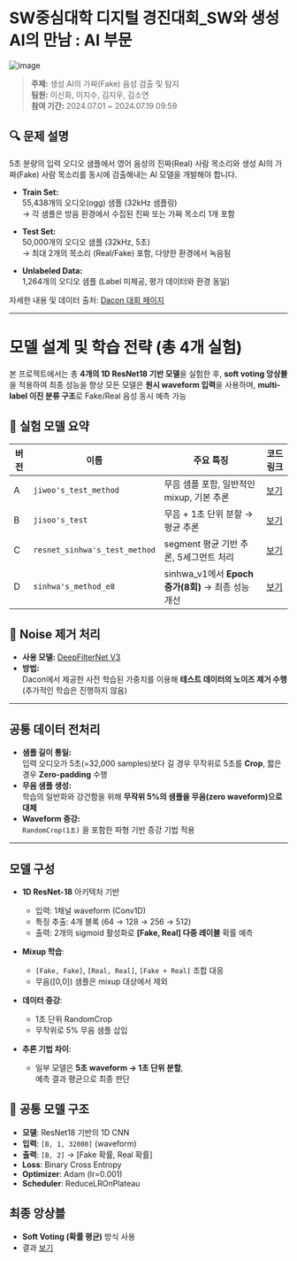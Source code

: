 # SW중심대학 디지털 경진대회_SW와 생성AI의 만남 : AI 부문
![image](https://github.com/user-attachments/assets/4db8d174-fe0d-4b94-ba0e-e284c4705d96)

> **주제:** 생성 AI의 가짜(Fake) 음성 검출 및 탐지  
> **팀원:** 이신화, 이지수, 김지우, 김소연  
> **참여 기간:** 2024.07.01 ~ 2024.07.19 09:59


## 🔍 문제 설명

5초 분량의 입력 오디오 샘플에서 영어 음성의 진짜(Real) 사람 목소리와 생성 AI의 가짜(Fake) 사람 목소리를 동시에 검출해내는 AI 모델을 개발해야 합니다.

- **Train Set:**  
  55,438개의 오디오(ogg) 샘플 (32kHz 샘플링)  
  → 각 샘플은 방음 환경에서 수집된 진짜 또는 가짜 목소리 1개 포함

- **Test Set:**  
  50,000개의 오디오 샘플 (32kHz, 5초)  
  → 최대 2개의 목소리 (Real/Fake) 포함, 다양한 환경에서 녹음됨

- **Unlabeled Data:**  
  1,264개의 오디오 샘플 (Label 미제공, 평가 데이터와 환경 동일)

자세한 내용 및 데이터 출처: [Dacon 대회 페이지](https://dacon.io/competitions/official/236253/data)

---
# 모델 설계 및 학습 전략 (총 4개 실험)
본 프로젝트에서는 총 **4개의 1D ResNet18 기반 모델**을 실험한 후, **soft voting 앙상블**을 적용하여 최종 성능을 향상
모든 모델은 **원시 waveform 입력**을 사용하며, **multi-label 이진 분류 구조**로 Fake/Real 음성 동시 예측 가능

## 🔄 실험 모델 요약

| 버전 | 이름 | 주요 특징 | 코드 링크 |
|------|------|-----------|-----------|
| A | `jiwoo's_test_method` | 무음 샘플 포함, 일반적인 mixup, 기본 추론 |[보기](./jiwoo's_test_method.py)|
| B | `jisoo's_test` | 무음 + 1초 단위 분할 → 평균 추론 |[보기](./jisoo's_test.py)|
| C | `resnet_sinhwa's_test_method` | segment 평균 기반 추론, 5세그먼트 처리 |[보기](./resnet_sinhwa's_test_method.py)|
| D | `sinhwa's_method_e8` | sinhwa_v1에서 **Epoch 증가(8회)** → 최종 성능 개선 |[보기](./sinhwa's_method_e8.py)|

## 🧪 Noise 제거 처리

- **사용 모델:** [DeepFilterNet V3](https://github.com/Rikorose/DeepFilterNet)  
- **방법:**  
  Dacon에서 제공한 사전 학습된 가중치를 이용해 **테스트 데이터의 노이즈 제거 수행**  
  (추가적인 학습은 진행하지 않음)

---
## 공통 데이터 전처리

- **샘플 길이 통일:**  
  입력 오디오가 5초(=32,000 samples)보다 길 경우 무작위로 5초를 **Crop**, 짧은 경우 **Zero-padding** 수행
- **무음 샘플 생성:**  
  학습의 일반화와 강건함을 위해 **무작위 5%의 샘플을 무음(zero waveform)으로 대체**
- **Waveform 증강:**  
  `RandomCrop(1초)` 을 포함한 파형 기반 증강 기법 적용

---

## 모델 구성

- **1D ResNet-18** 아키텍처 기반
  - 입력: 1채널 waveform (Conv1D)
  - 특징 추출: 4개 블록 (64 → 128 → 256 → 512)
  - 출력: 2개의 sigmoid 활성화로 **[Fake, Real] 다중 레이블** 확률 예측

- **Mixup 학습**:
  - `[Fake, Fake]`, `[Real, Real]`, `[Fake + Real]` 조합 대응
  - 무음([0,0]) 샘플은 mixup 대상에서 제외

- **데이터 증강**:
  - 1초 단위 RandomCrop
  - 무작위로 5% 무음 샘플 삽입

- **추론 기법 차이**:
  - 일부 모델은 **5초 waveform → 1초 단위 분할**,  
    예측 결과 평균으로 최종 판단

## 🧩 공통 모델 구조

- **모델**: ResNet18 기반의 1D CNN
- **입력**: `[B, 1, 32000]` (waveform)
- **출력**: `[B, 2]` → [Fake 확률, Real 확률]
- **Loss**: Binary Cross Entropy
- **Optimizer**: Adam (lr=0.001)
- **Scheduler**: ReduceLROnPlateau

##  최종 앙상블

- **Soft Voting (확률 평균)** 방식 사용
- 결과 [보기](./byebye.csv)



